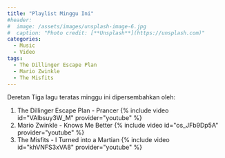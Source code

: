 ```yaml
---
title: "Playlist Minggu Ini"
#header:
#  image: /assets/images/unsplash-image-6.jpg
#  caption: "Photo credit: [**Unsplash**](https://unsplash.com)"
categories:
  - Music
  - Video
tags:
  - The Dillinger Escape Plan
  - Mario Zwinkle
  - The Misfits
---
```

Deretan Tiga lagu teratas minggu ini dipersembahkan oleh:

1. The Dillinger Escape Plan - Prancer {% include video id="VAlbsuy3W_M" provider="youtube" %}
2. Mario Zwinkle - Knows Me Better {% include video id="os_JFb9Dp5A" provider="youtube" %}
3. The Misfits - I Turned into a Martian {% include video id="khVNFS3xVA8" provider="youtube" %}
